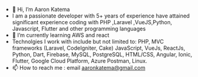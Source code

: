 - 👋 Hi, I’m Aaron Katema
- I am a passionate developer with 5+ years of experience have attained significant experience coding with PHP ,Laravel ,VueJS,Python, Javascript, Flutter and other programming languages 
- 🌱 I’m currently learning AWS and react
- Technolgies I work with  include but not limited to: PHP, MVC frameworks (Laravel, CodeIgniter, Cake) JavaScript, VueJs, ReactJs, Python, Dart, Firebase, MySQL, PostgreSQL, HTML/CSS, Angular, Ionic, Flutter, Google Cloud Platform, Azure Postman, Linux.
- 📫 How to reach me : email aaronkatema@gmail.com

<!---
Aeronk/Aeronk is a ✨ special ✨ repository because its `README.md` (this file) appears on your GitHub profile.
You can click the Preview link to take a look at your changes.
--->
